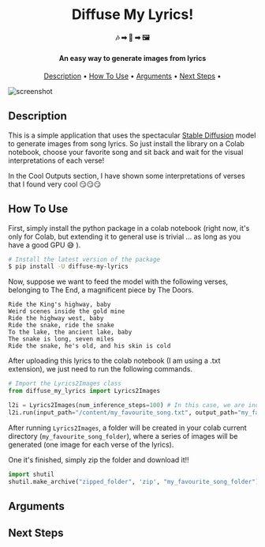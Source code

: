 
<h1 align="center">
  Diffuse My Lyrics! 
</h1>
<h4 align="center">
  🎶 ➡ 🧠  ➡ 🖼️
</h4>


<h4 align="center">An easy way to generate images from lyrics</h4>

<p align="center">
  <a href="#description">Description</a> •
  <a href="#how-to-use">How To Use</a> •
  <a href="#arguments">Arguments</a> •
 <a href="#next-steps">Next Steps</a> •
</p>

![screenshot]()

## Description

This is a simple application that uses the spectacular [Stable Diffusion](https://stability.ai/blog/stable-diffusion-public-release) model to generate images from song lyrics.
So just install the library on a Colab notebook, choose your favorite song and sit back and wait for the visual interpretations of each verse! 

In the Cool Outputs section, I have shown some interpretations of verses that I found very cool 😏😏😏


## How To Use

First, simply install the python package in a colab notebook (right now, it's only for Colab,
but extending it to general use is trivial ... as long as you have a good GPU 😅 ).

```bash
# Install the latest version of the package
$ pip install -U diffuse-my-lyrics
```

Now, suppose we want to feed the model with the following verses, belonging to The End, a magnificent piece by The Doors.

```
Ride the King's highway, baby
Weird scenes inside the gold mine
Ride the highway west, baby
Ride the snake, ride the snake
To the lake, the ancient lake, baby
The snake is long, seven miles
Ride the snake, he's old, and his skin is cold
```

After uploading this lyrics to the colab notebook (I am using a .txt extension), we just need to run the following
commands.

```python
# Import the Lyrics2Images class
from diffuse_my_lyrics import Lyrics2Images

l2i = Lyrics2Images(num_inference_steps=100) # In this case, we are indicating the model to run for 100 steps
l2i.run(input_path="/content/my_favourite_song.txt", output_path="my_favourite_song_folder")
```

After running `Lyrics2Images`, a folder will be created in your colab current directory (`my_favourite_song_folder`), 
where a series of images will be generated (one image for each verse of the lyrics).

One it's finished, simply zip the folder and download it!!

```python
import shutil
shutil.make_archive("zipped_folder", 'zip', "my_favourite_song_folder")
```

## Arguments


## Next Steps
